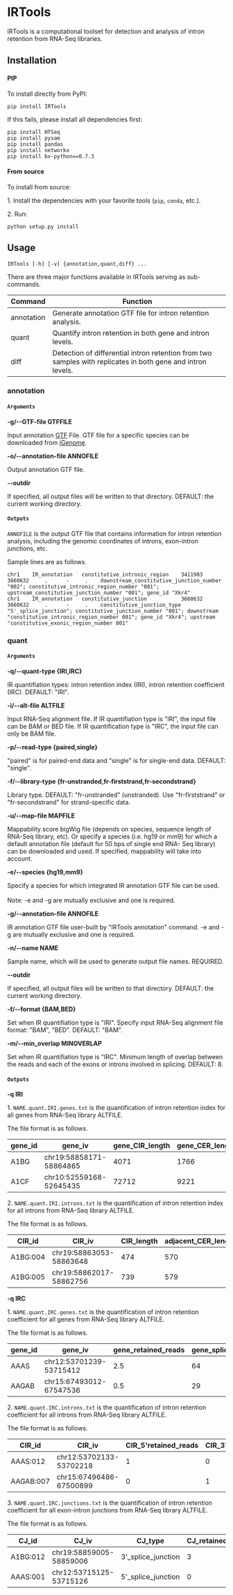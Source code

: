 # IRTools
IRTools is a computational toolset for detection and analysis of intron retention from RNA-Seq libraries.

## Installation



#### PIP

To install directly from PyPI:

```
pip install IRTools
```

If this fails, please install all dependencies first:

```
pip install HTSeq
pip install pysam
pip install pandas
pip install networkx
pip install bx-python==0.7.3
```


#### From source

To install from source:

1\. Install the dependencies with your favorite tools (`pip`, `conda`, etc.).

2\. Run:

```
python setup.py install
```


## Usage

```
IRTools [-h] [-v] {annotation,quant,diff} ...
```

There are three major functions available in IRTools serving as sub-commands.

| Command | Function |
| --- | --- |
| annotation | Generate annotation GTF file for intron retention analysis. |
| quant | Quantify intron retention in both gene and intron levels. |
| diff | Detection of differential intron retention from two samples with replicates in both gene and intron levels. |


### annotation

#### `Arguments`
**-g/--GTF-file GTFFILE**

Input annotation [GTF](http://mblab.wustl.edu/GTF22.html) File. GTF file for a specific species can be downloaded from [iGenome](https://support.illumina.com/sequencing/sequencing_software/igenome.html).

**-o/--annotation-file ANNOFILE**

Output annotation GTF file.

**--outdir**

If specified, all output files will be written to that directory. DEFAULT: the current working directory.

#### `Outputs`

`ANNOFILE` is the output GTF file that contains information for intron retention analysis, including the genomic coordinates of introns, exon-intron junctions, etc.

Sample lines are as follows.

```
chr1	IR_annotation	constitutive_intronic_region	3411983  3660632     .  	-	  .    downstream_constitutive_junction_number "002"; constitutive_intronic_region_number "001"; upstream_constitutive_junction_number "001"; gene_id "Xkr4"
chr1	IR_annotation	constitutive_junction	        3660632	 3660632	 . 	    -	  .	   constitutive_junction_type "5'_splice_junction"; constitutive_junction_number "001"; downstream "constitutive_intronic_region_number 001"; gene_id "Xkr4"; upstream "constitutive_exonic_region_number 001"
```

### quant

#### `Arguments`

**-q/--quant-type {IRI,IRC}**

IR quantifiation types: intron retention index (IRI), intron retention coefficient (IRC). DEFAULT: "IRI".

**-i/--alt-file ALTFILE**

Input RNA-Seq alignment file. If IR quantifiation type is "IRI", the input file can be BAM or BED file. If IR quantification type is "IRC", the input file can only be BAM file.

**-p/--read-type {paired,single}**

"paired" is for paired-end data and "single" is for single-end data. DEFAULT: "single".

**-f/--library-type {fr-unstranded,fr-firststrand,fr-secondstrand}**

Library type. DEFAULT: "fr-unstranded" (unstranded). Use "fr-firststrand" or "fr-secondstrand" for strand-specific data.

**-u/--map-file MAPFILE**

Mappability score bigWig file (depends on species,
                        sequence length of RNA-Seq library, etc). Or specify a
                        species (i.e. hg19 or mm9) for which a default
                        annotation file (default for 50 bps of single end RNA-
                        Seq library) can be downloaded and used. If specified,
                        mappability will take into account.
                        
**-e/--species {hg19,mm9}**

Specify a species for which integrated IR annotation
                        GTF file can be used.                    
<br>Note: -e and -g are mutually exclusive
                        and one is required.
                        

**-g/--annotation-file ANNOFILE**

IR annotation GTF file user-built by "IRTools
                        annotation" command. -e and -g are mutually exclusive
                        and one is required.
                        
**-n/--name NAME**

Sample name, which will be used to generate output
                        file names. REQUIRED.

**--outdir**

If specified, all output files will be written to that directory. DEFAULT: the current working directory.

**-f/--format {BAM,BED}**

Set when IR quantifiation type is "IRI". Specify input
                        RNA-Seq alignment file format: "BAM", "BED". DEFAULT:
                        "BAM".
                        
**-m/--min_overlap MINOVERLAP**

Set when IR quantifiation type is "IRC". Minimum
                        length of overlap between the reads and each of the
                        exons or introns involved in splicing. DEFAULT: 8.

#### `Outputs`

**-q IRI**

1\. `NAME.quant.IRI.genes.txt` is the quantification of intron retention index for all genes from RNA-Seq library ALTFILE.

The file format is as follows.

| gene_id |	gene_iv | gene_CIR_length | gene_CER_length | gene_CIR_read_count | gene_CER_read_count | gene_CIR_RPKM | gene_CER_RPKM | gene_IRI |
| --- | --- | --- | --- | --- | --- | --- | --- | --- |
| A1BG | chr19:58858171-58864865 | 4071 | 1766 | 80.13888888888889 | 93.86111111111111 | 0.7394798014780853 | 1.9965449549590883 | 0.37037974008115343 |
| A1CF | chr10:52559168-52645435 | 72712 | 9221 | 24.0 | 59.0 | 0.012399074027101793 | 0.2403577285944172 | 0.051585917788498296 |

2\. `NAME.quant.IRI.introns.txt` is the quantification of intron retention index for all introns from RNA-Seq library ALTFILE.

The file format is as follows.

| CIR_id |	CIR_iv |	CIR_length |	adjacent_CER_length |	CIR_read_count |	adjacent_CER_read_count |	CIR_RPKM |	adjacent_CER_RPKM |	intron_IRI |
| --- | --- | --- | --- | --- | --- | --- | --- | --- |
| A1BG:004 | chr19:58863053-58863648 | 474 | 570 | 7.138888888888889 | 17.02777777777778 | 0.5657653978142747 | 1.122192132703333 | 0.5041609019761704 |
| A1BG:005| chr19:58862017-58862756| 739 | 579 | 18.13888888888889 | 25.22222222222222 | 0.9220412349334726 | 1.636397795045001 | 0.5634578815281992 |

**-q IRC**

1\. `NAME.quant.IRC.genes.txt` is the quantification of intron retention coefficient for all genes from RNA-Seq library ALTFILE.

The file format is as follows.

| gene_id |	gene_iv |	gene_retained_reads |	gene_spliced_reads |	gene_IRC |
| --- | --- | --- | --- | --- |
| AAAS | chr12:53701239-53715412 | 2.5 | 64 | 0.0375939849624 |
| AAGAB | chr15:67493012-67547536 | 0.5 | 29 | 0.0169491525424 |

2\. `NAME.quant.IRC.introns.txt` is the quantification of intron retention coefficient for all introns from RNA-Seq library ALTFILE.

The file format is as follows.

| CIR_id | CIR_iv | CIR_5'retained_reads | CIR_3'retained_reads | CIR_spliced_reads | intron_IRC |
| --- | --- | --- | --- | --- | --- |
| AAAS:012 | chr12:53702133-53702218 | 1 | 0 | 4 | 0.111111111111 |
| AAGAB:007 | chr15:67496486-67500899 | 0 | 1 | 5 | 0.0909090909091 |

3\. `NAME.quant.IRC.junctions.txt` is the quantification of intron retention coefficient for all exon-intron junctions from RNA-Seq library ALTFILE.

The file format is as follows.

| CJ_id | CJ_iv | CJ_type | CJ_retained_reads | CJ_spliced_reads | junction_IRC |
| --- | --- | --- | --- | --- | --- |
| A1BG:012 | chr19:58859005-58859006 | 3'_splice_junction | 3 | 0 | 1.0 |
| AAAS:001 | chr12:53715125-53715126 | 5'_splice_junction | 0 | 12 | 0.0 |
